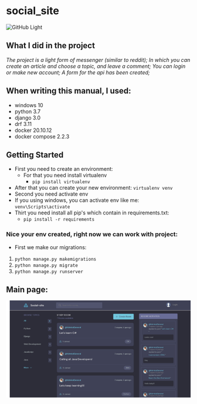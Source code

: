 # social_site
![GitHub Light](https://github.com/github-light.png#gh-dark-mode-only)

## What I did in the project
*The project is a light form of messenger (similar to reddit);
In which you can create an article and choose a topic, and leave a comment;
You can login or make new account;
A form for the api has been created;*

## When writing this manual, I used:
- windows 10
- python 3.7
- django 3.0
- drf 3.11
- docker 20.10.12
- docker compose 2.2.3

## Getting Started
- First you need to create an environment:
  - For that you need install virtualenv
    - `pip install virtualenv`
- After that you can create your new environment:
`virtualenv venv`
- Second you need activate env
- If you using windows, you can activate env like me:
`venv\Scripts\activate`
- Thirt you need install all pip's which contain in requirements.txt:
  - `pip install -r requirements`
### Nice your env created, right now we can work with project:
- First we make our migrations:
1. `python manage.py makemigrations`
2. `python manage.py migrate`
3. `python manage.py runserver`

## Main page:
![alt text](static/images/main_page.png "Main Page")